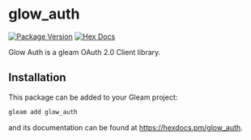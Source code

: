 # glow_auth

[![Package Version](https://img.shields.io/hexpm/v/glow_auth)](https://hex.pm/packages/glow_auth)
[![Hex Docs](https://img.shields.io/badge/hex-docs-ffaff3)](https://hexdocs.pm/glow_auth/)

Glow Auth is a gleam OAuth 2.0 Client library.

## Installation

This package can be added to your Gleam project:

```sh
gleam add glow_auth
```

and its documentation can be found at <https://hexdocs.pm/glow_auth>.

